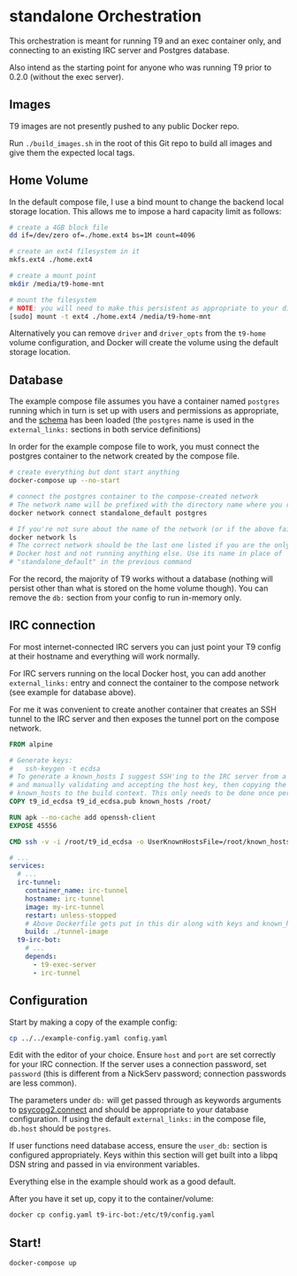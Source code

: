 # standalone Orchestration

This orchestration is meant for running T9 and an exec container only, and
connecting to an existing IRC server and Postgres database.

Also intend as the starting point for anyone who was running T9 prior to 0.2.0
(without the exec server).

## Images

T9 images are not presently pushed to any public Docker repo.

Run `./build_images.sh` in the root of this Git repo to build all images
and give them the expected local tags.

## Home Volume

In the default compose file, I use a bind mount to change the backend local
storage location. This allows me to impose a hard capacity limit as follows:

```bash
# create a 4GB block file
dd if=/dev/zero of=./home.ext4 bs=1M count=4096

# create an ext4 filesystem in it
mkfs.ext4 ./home.ext4

# create a mount point
mkdir /media/t9-home-mnt

# mount the filesystem
# NOTE: you will need to make this persistent as appropriate to your distro
[sudo] mount -t ext4 ./home.ext4 /media/t9-home-mnt
```

Alternatively you can remove `driver` and `driver_opts` from the `t9-home`
volume configuration, and Docker will create the volume using the default
storage location.

## Database

The example compose file assumes you have a container named `postgres` running
which in turn is set up with users and permissions as appropriate, and the
[schema](../../schema) has been loaded (the `postgres` name is used in the
`external_links:` sections in both service definitions)

In order for the example compose file to work, you must connect the postgres container
to the network created by the compose file.

```bash
# create everything but dont start anything
docker-compose up --no-start

# connect the postgres container to the compose-created network
# The network name will be prefixed with the directory name where you ran compose
docker network connect standalone_default postgres

# If you're not sure about the name of the network (or if the above fails), run:
docker network ls
# The correct network should be the last one listed if you are the only user of this
# Docker host and not running anything else. Use its name in place of
# "standalone_default" in the previous command
```

For the record, the majority of T9 works without a database (nothing will persist
other than what is stored on the home volume though). You can remove the `db:`
section from your config to run in-memory only.

## IRC connection

For most internet-connected IRC servers you can just point your T9 config at their
hostname and everything will work normally.

For IRC servers running on the local Docker host, you can add another
`external_links:` entry and connect the container to the compose network (see example
for database above).

For me it was convenient to create another container that creates an SSH tunnel to the
IRC server and then exposes the tunnel port on the compose network.

```dockerfile
FROM alpine

# Generate keys:
#   ssh-keygen -t ecdsa
# To generate a known_hosts I suggest SSH'ing to the IRC server from a clean image
# and manually validating and accepting the host key, then copying the created
# known_hosts to the build context. This only needs to be done once per host.
COPY t9_id_ecdsa t9_id_ecdsa.pub known_hosts /root/

RUN apk --no-cache add openssh-client
EXPOSE 45556

CMD ssh -v -i /root/t9_id_ecdsa -o UserKnownHostsFile=/root/known_hosts -L 0.0.0.0:45556:127.0.0.1:6667 -N irc-tunnel@irc-host.example.org
```

```yaml
# ...
services:
  # ...
  irc-tunnel:
    container_name: irc-tunnel
    hostname: irc-tunnel
    image: my-irc-tunnel
    restart: unless-stopped
    # Above Dockerfile gets put in this dir along with keys and known_hosts
    build: ./tunnel-image
  t9-irc-bot:
    # ...
    depends:
      - t9-exec-server
      - irc-tunnel
```

## Configuration

Start by making a copy of the example config:

```bash
cp ../../example-config.yaml config.yaml
```

Edit with the editor of your choice. Ensure `host` and `port` are set correctly for your IRC connection. If the
server uses a connection password, set `password` (this is different from a NickServ password; connection passwords
are less common).

The parameters under `db:` will get passed through as keywords arguments to
[psycopg2.connect](http://initd.org/psycopg/docs/module.html#psycopg2.connect) and should be appropriate to your
database configuration. If using the default `external_links:` in the compose file, `db.host` should be `postgres`.

If user functions need database access, ensure the `user_db:` section is configured appropriately. Keys within this
section will get built into a libpq DSN string and passed in via environment variables.

Everything else in the example should work as a good default.

After you have it set up, copy it to the container/volume:

```bash
docker cp config.yaml t9-irc-bot:/etc/t9/config.yaml
```

## Start!

```bash
docker-compose up
```